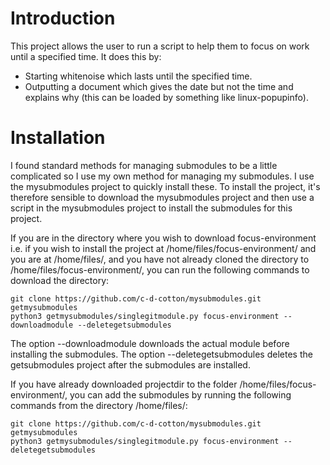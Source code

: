 # Introduction
This project allows the user to run a script to help them to focus on work until a specified time. It does this by:
- Starting whitenoise which lasts until the specified time.
- Outputting a document which gives the date but not the time and explains why (this can be loaded by something like linux-popupinfo).

# Installation
<!---INSTALLATION_STANDARD_START.-->
I found standard methods for managing submodules to be a little complicated so I use my own method for managing my submodules. I use the mysubmodules project to quickly install these. To install the project, it's therefore sensible to download the mysubmodules project and then use a script in the mysubmodules project to install the submodules for this project.

If you are in the directory where you wish to download focus-environment i.e. if you wish to install the project at /home/files/focus-environment/ and you are at /home/files/, and you have not already cloned the directory to /home/files/focus-environment/, you can run the following commands to download the directory:

```
git clone https://github.com/c-d-cotton/mysubmodules.git getmysubmodules
python3 getmysubmodules/singlegitmodule.py focus-environment --downloadmodule --deletegetsubmodules
```

The option --downloadmodule downloads the actual module before installing the submodules. The option --deletegetsubmodules deletes the getsubmodules project after the submodules are installed.

If you have already downloaded projectdir to the folder /home/files/focus-environment/, you can add the submodules by running the following commands from the directory /home/files/:
```
git clone https://github.com/c-d-cotton/mysubmodules.git getmysubmodules
python3 getmysubmodules/singlegitmodule.py focus-environment --deletegetsubmodules
```
<!---INSTALLATION_STANDARD_END.-->


